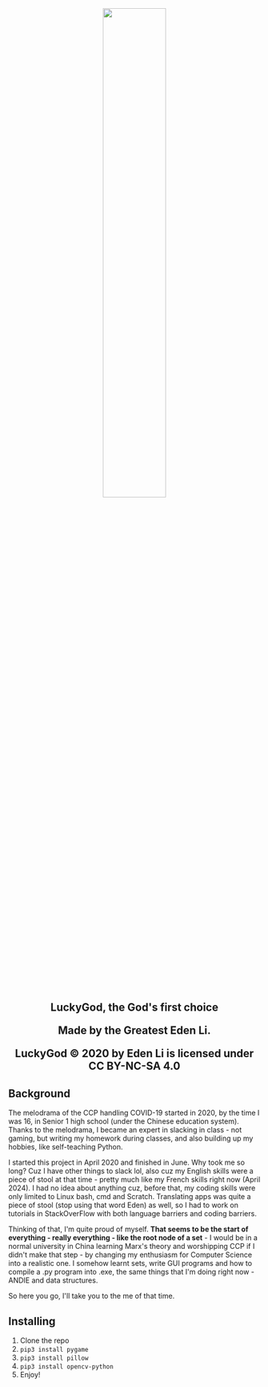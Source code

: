 <div align="center">
<img src = main.ico width="50%" height="auto">
<h2>
 LuckyGod, the God's first choice

Made by the Greatest Eden Li.
<p>
LuckyGod © 2020 by Eden Li is licensed under CC BY-NC-SA 4.0
</p>
</h2>
</div>



## Background
The melodrama of the CCP handling COVID-19 started in 2020, by the time I was 16, in Senior 1 high school (under the Chinese education system). Thanks to the melodrama, I became an expert in slacking in class - not gaming, but writing my homework during classes, and also building up my hobbies, like self-teaching Python.

I started this project in April 2020 and finished in June. Why took me so long? Cuz I have other things to slack lol, also cuz my English skills were a piece of stool at that time - pretty much like my French skills right now (April 2024). I had no idea about anything cuz, before that, my coding skills were only limited to Linux bash, cmd and Scratch. Translating apps was quite a piece of stool (stop using that word Eden) as well, so I had to work on tutorials in StackOverFlow with both language barriers and coding barriers.

Thinking of that, I'm quite proud of myself. **That seems to be the start of everything - really everything - like the root node of a set** - I would be in a normal university in China learning Marx's theory and worshipping CCP if I didn't make that step - by changing my enthusiasm for Computer Science into a realistic one. I somehow learnt sets, write GUI programs and how to compile a .py program into .exe, the same things that I'm doing right now - ANDIE and data structures.

So here you go, I'll take you to the me of that time.


## Installing
1. Clone the repo
2. `pip3 install pygame`
3. `pip3 install pillow`
4. `pip3 install opencv-python`
5. Enjoy!
